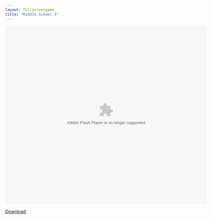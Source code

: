 ```yaml
---
layout: fullscreengame
title: "Riddle School 3"
---
```

<div class="row justify-content-md-center">
    <div class="col">
        <object width="100" height="100">
            <embed src="Riddle_School_3.swf" flashvars="" base="" quality="high" allowscriptaccess="always" allowfullscreen="true" bgcolor="" wmode="window" width="650" height="575" type="application/x-shockwave-flash" pluginspage="http://www.macromedia.com/go/getflashplayer">
        </object>
    </div>
</div>

<a href="Riddle_School_3.swf" download class="btn btn-outline-dark">Download</a>
